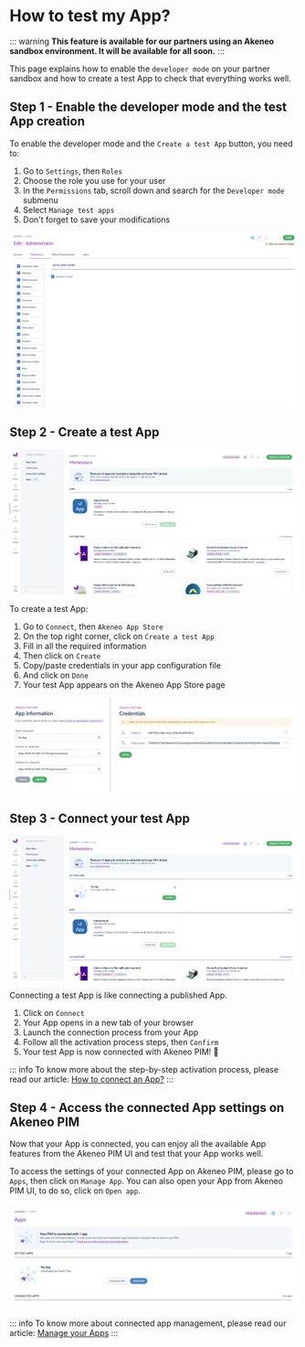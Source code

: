 # How to test my App?

::: warning
**This feature is available for our partners using an Akeneo sandbox environment. It will be available for all soon.**
:::

This page explains how to enable the `developer mode` on your partner sandbox and how to create a test App to check that everything works well. 

## Step 1 - Enable the developer mode and the test App creation

To enable the developer mode and the `Create a test App` button, you need to:
1. Go to `Settings`, then `Roles`
2. Choose the role you use for your user
3. In the `Permissions` tab, scroll down and search for the `Developer mode` submenu
4. Select `Manage test apps`
5. Don't forget to save your modifications

![Role permissions - developer mode](../img/apps/role-developer-mode.png)

## Step 2 - Create a test App 

![Create a test app button](../img/apps/create-a-test-app-button.png)

To create a test App: 
1. Go to `Connect`, then `Akeneo App Store`
2. On the top right corner, click on `Create a test App` 
3. Fill in all the required information
4. Then click on `Create`
5. Copy/paste credentials in your app configuration file
6. And click on `Done`
7. Your test App appears on the Akeneo App Store page

![Test app creation](../img/apps/test-app-creation.png)


## Step 3 - Connect your test App 

![Test app on Akeneo App Store](../img/apps/marketplace-with-test-app.png)

Connecting a test App is like connecting a published App. 

1. Click on `Connect`
2. Your App opens in a new tab of your browser
3. Launch the connection process from your App
4. Follow all the activation process steps, then `Confirm`
5. Your test App is now connected with Akeneo PIM! 🔗

::: info
To know more about the step-by-step activation process, please read our article: [How to connect an App?](https://help.akeneo.com/pim/serenity/articles/how-to-connect-my-pim-with-apps.html#how-to-connect-an-app)
:::


## Step 4 - Access the connected App settings on Akeneo PIM

Now that your App is connected, you can enjoy all the available App features from the Akeneo PIM UI and test that your App works well. 

To access the settings of your connected App on Akeneo PIM, please go to `Apps`, then click on `Manage App`. 
You can also open your App from Akeneo PIM UI, to do so, click on `Open app`. 

![Connected test app on Apps](../img/apps/connected-test-app.png)

::: info
To know more about connected app management, please read our article: [Manage your Apps](https://help.akeneo.com/pim/serenity/articles/manage-your-apps.html)
:::
